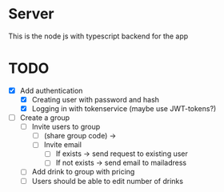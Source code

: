 # Server #
This is the node js with typescript backend for the app
# TODO #

- [x] Add authentication
  - [x] Creating user with password and hash
  - [x] Logging in with tokenservice (maybe use JWT-tokens?)
- [ ] Create a group
  - [ ] Invite users to group 
    - [ ] (share group code) -> 
    - [ ] Invite email
      - [ ] If exists -> send request to existing user
      - [ ] If not exists -> send email to mailadress
  - [ ] Add drink to group with pricing
  - [ ] Users should be able to edit number of drinks